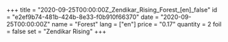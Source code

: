 +++
title = "2020-09-25T00:00:00Z_Zendikar_Rising_Forest_[en]_false"
id = "e2ef9b74-481b-424b-8e33-f0b910f66370"
date = "2020-09-25T00:00:00Z"
name = "Forest"
lang = ["en"]
price = "0.17"
quantity = 2
foil = false
set = "Zendikar Rising"
+++
